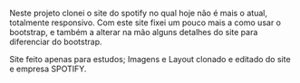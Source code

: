Neste projeto clonei o site do spotify no qual hoje não é mais o atual, totalmente responsivo. Com este site fixei um pouco mais a como usar o bootstrap, e também a alterar na mão alguns detalhes do site para diferenciar do bootstrap.

Site feito apenas para estudos; Imagens e Layout clonado e editado do site e empresa SPOTIFY.
